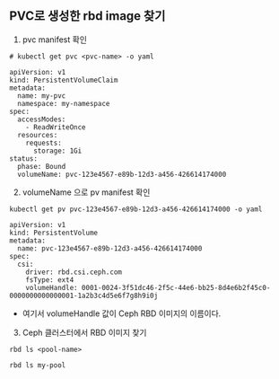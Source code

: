 ## PVC로 생성한 rbd image 찾기

1. pvc manifest 확인
```
# kubectl get pvc <pvc-name> -o yaml
```
```
apiVersion: v1
kind: PersistentVolumeClaim
metadata:
  name: my-pvc
  namespace: my-namespace
spec:
  accessModes:
    - ReadWriteOnce
  resources:
    requests:
      storage: 1Gi
status:
  phase: Bound
  volumeName: pvc-123e4567-e89b-12d3-a456-426614174000
```
2. volumeName 으로 pv manifest 확인
```
kubectl get pv pvc-123e4567-e89b-12d3-a456-426614174000 -o yaml
```
```
apiVersion: v1
kind: PersistentVolume
metadata:
  name: pvc-123e4567-e89b-12d3-a456-426614174000
spec:
  csi:
    driver: rbd.csi.ceph.com
    fsType: ext4
    volumeHandle: 0001-0024-3f51dc46-2f5c-44e6-bb25-8d4e6b2f45c0-0000000000000001-1a2b3c4d5e6f7g8h9i0j
```
- 여기서 volumeHandle 값이 Ceph RBD 이미지의 이름이다.

3. Ceph 클러스터에서 RBD 이미지 찾기
```
rbd ls <pool-name>

rbd ls my-pool
```